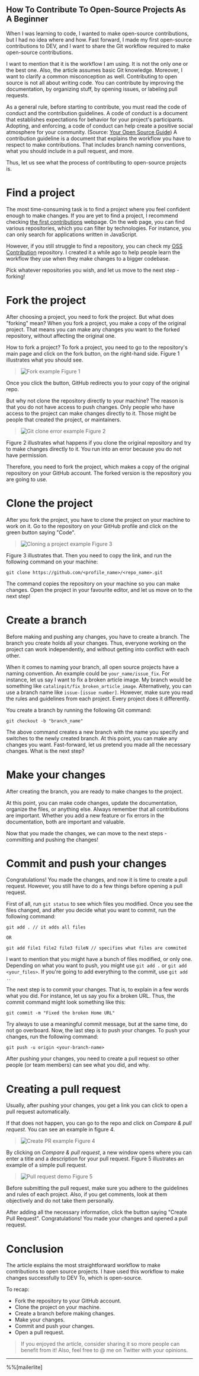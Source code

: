 ## How To Contribute To Open-Source Projects As A Beginner

When I was learning to code, I wanted to make open-source contributions, but I had no idea where and how. Fast forward, I made my first open-source contributions to DEV, and I want to share the Git workflow required to make open-source contributions.

I want to mention that it is the workflow I am using. It is not the only one or the best one. Also, the article assumes basic Git knowledge. Moreover, I want to clarify a common misconception as well. Contributing to open source is not all about writing code. You can contribute by improving the documentation, by organizing stuff, by opening issues, or labeling pull requests.

As a general rule, before starting to contribute, you must read the code of conduct and the contribution guidelines. A code of conduct is a document that establishes expectations for behavior for your project's participants. Adopting, and enforcing, a code of conduct can help create a positive social atmosphere for your community. (Source: [Your Open Source Guide](http://opensource.guide/code-of-conduct/)) A contribution guideline is a document that explains the workflow you have to respect to make contributions. That includes branch naming conventions, what you should include in a pull request, and more.

Thus, let us see what the process of contributing to open-source projects is.

# Find a project
The most time-consuming task is to find a project where you feel confident enough to make changes. If you are yet to find a project, I recommend checking [the first contributions](https://firstcontributions.github.io/) webpage. On the web page, you can find various repositories, which you can filter by technologies. For instance, you can only search for applications written in JavaScript.

However, if you still struggle to find a repository, you can check my [OSS Contribution](https://github.com/catalinpit/OSS-Contribution) repository. I created it a while ago to help people learn the workflow they use when they make changes to a bigger codebase.

Pick whatever repositories you wish, and let us move to the next step - forking!

# Fork the project
After choosing a project, you need to fork the project. But what does "forking" mean? When you fork a project, you make a copy of the original project. That means you can make any changes you want to the forked repository, without affecting the original one.

How to fork a project? To fork a project, you need to go to the repository's main page and click on the fork button, on the right-hand side. Figure 1 illustrates what you should see.

> ![Fork example](https://dev-to-uploads.s3.amazonaws.com/i/n8mpaibew1fez7kh8x9l.png)
Figure 1

Once you click the button, GitHub redirects you to your copy of the original repo. 

But why not clone the repository directly to your machine? The reason is that you do not have access to push changes. Only people who have access to the project can make changes directly to it. Those might be people that created the project, or maintainers.

> ![Git clone error example](https://dev-to-uploads.s3.amazonaws.com/i/hs4d7xrdpzt0bylajd9x.png)
Figure 2

Figure 2 illustrates what happens if you clone the original repository and try to make changes directly to it. You run into an error because you do not have permission.

Therefore, you need to fork the project, which makes a copy of the original repository on your GitHub account. The forked version is the repository you are going to use.

# Clone the project
After you fork the project, you have to clone the project on your machine to work on it. Go to the repository on your GitHub profile and click on the green button saying "Code". 

> ![Cloning a project example](https://dev-to-uploads.s3.amazonaws.com/i/53xfbrjotboglybuaudg.png)
Figure 3

Figure 3 illustrates that. Then you need to copy the link, and run the following command on your machine:

```
git clone https://github.com/<profile_name>/<repo_name>.git
```

The command copies the repository on your machine so you can make changes. Open the project in your favourite editor, and let us move on to the next step!

# Create a branch
Before making and pushing any changes, you have to create a branch. The branch you create holds all your changes. Thus, everyone working on the project can work independently, and without getting into conflict with each other.

When it comes to naming your branch, all open source projects have a naming convention. An example could be `your_name/issue_fix`. For instance, let us say I want to fix a broken article image. My branch would be something like `catalinpit/fix_broken_article_image`. Alternatively, you can use a branch name like `issue-[issue number]`. However, make sure you read the rules and guidelines from each project. Every project does it differently.

You create a branch by running the following Git command:

```
git checkout -b "branch_name"
```

The above command creates a new branch with the name you specify and switches to the newly created branch. At this point, you can make any changes you want. Fast-forward, let us pretend you made all the necessary changes. What is the next step?

# Make your changes
After creating the branch, you are ready to make changes to the project. 

At this point, you can make code changes, update the documentation, organize the files, or anything else. Always remember that all contributions are important. Whether you add a new feature or fix errors in the documentation, both are important and valuable.

Now that you made the changes, we can move to the next steps - committing and pushing the changes!

# Commit and push your changes
Congratulations! You made the changes, and now it is time to create a pull request. However, you still have to do a few things before opening a pull request.

First of all, run `git status` to see which files you modified. Once you see the files changed, and after you decide what you want to commit, run the following command:

```
git add . // it adds all files

OR

git add file1 file2 file3 fileN // specifies what files are commited
```

I want to mention that you might have a bunch of files modified, or only one. Depending on what you want to push, you might use `git add .` or `git add <your_files>`. If you're going to add everything to the commit, use `git add .`.

The next step is to commit your changes. That is, to explain in a few words what you did. For instance, let us say you fix a broken URL. Thus, the commit command might look something like this:

```
git commit -m "Fixed the broken Home URL"
```

Try always to use a meaningful commit message, but at the same time, do not go overboard. Now, the last step is to push your changes. To push your changes, run the following command:

```
git push -u origin <your-branch-name>
```

After pushing your changes, you need to create a pull request so other people (or team members) can see what you did, and why.

# Creating a pull request
Usually, after pushing your changes, you get a link you can click to open a pull request automatically.

If that does not happen, you can go to the repo and click on *Compare & pull request*. You can see an example in figure 4.

> ![Create PR example](https://dev-to-uploads.s3.amazonaws.com/i/4sasm41o9dhyfjr2fgaa.png)
Figure 4

By clicking on *Compare & pull request*, a new window opens where you can enter a title and a description for your pull request. Figure 5 illustrates an example of a simple pull request.

> ![Pull request demo](https://dev-to-uploads.s3.amazonaws.com/i/9hprir46fze3wbimm4e9.png)
Figure 5

Before submitting the pull request, make sure you adhere to the guidelines and rules of each project. Also, if you get comments, look at them objectively and do not take them personally.

After adding all the necessary information, click the button saying "Create Pull Request". Congratulations! You made your changes and opened a pull request.

# Conclusion
The article explains the most straightforward workflow to make contributions to open source projects. I have used this workflow to make changes successfully to DEV To, which is open-source.

To recap:
* Fork the repository to your GitHub account.
* Clone the project on your machine.
* Create a branch before making changes.
* Make your changes.
* Commit and push your changes.
* Open a pull request.

> If you enjoyed the article, consider sharing it so more people can benefit from it! Also, feel free to @ me on Twitter with your opinions.

<hr/>

%%[mailerlite]
